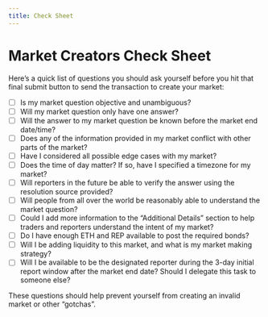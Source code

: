 ```yaml
---
title: Check Sheet
---
```

# Market Creators Check Sheet

Here’s a quick list of questions you should ask yourself before you hit that final submit button to send the transaction to create your market:

- [ ] Is my market question objective and unambiguous?
- [ ] Will my market question only have one answer?
- [ ] Will the answer to my market question be known before the market end date/time?
- [ ] Does any of the information provided in my market conflict with other parts of the market?
- [ ] Have I considered all possible edge cases with my market?
- [ ] Does the time of day matter? If so, have I specified a timezone for my market?
- [ ] Will reporters in the future be able to verify the answer using the resolution source provided?
- [ ] Will people from all over the world be reasonably able to understand the market question?
- [ ] Could I add more information to the “Additional Details” section to help traders and reporters understand the intent of my market?
- [ ] Do I have enough ETH and REP available to post the required bonds?
- [ ] Will I be adding liquidity to this market, and what is my market making strategy?
- [ ] Will I be available to be the designated reporter during the 3-day initial report window after the market end date? Should I delegate this task to someone else?

These questions should help prevent yourself from creating an invalid market or other “gotchas”.
